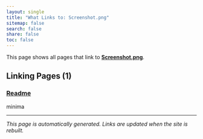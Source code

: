 ```yaml
---
layout: single
title: "What Links to: Screenshot.png"
sitemap: false
search: false
share: false
toc: false
---
```


This page shows all pages that link to **[Screenshot.png](/screenshot.png)**.

## Linking Pages (1)

### [Readme](/vendor/bundle/ruby/3.1.0/gems/minima-2.5.1/README/)

minima

---


*This page is automatically generated. Links are updated when the site is rebuilt.*

